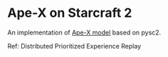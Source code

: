 # Ape-X on Starcraft 2

An implementation of [Ape-X model](https://arxiv.org/abs/1803.00933v1) based on pysc2.

Ref: Distributed Prioritized Experience Replay
